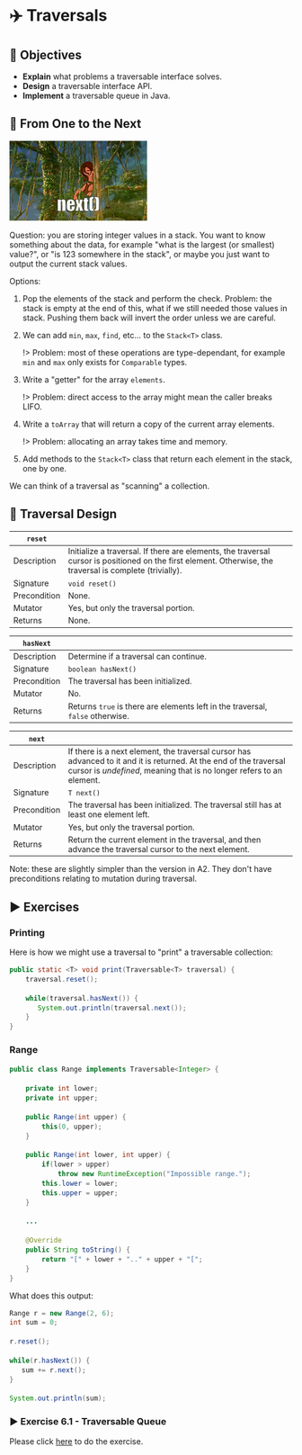 # ✈️ Traversals

## 🎯 Objectives

- **Explain** what problems a traversable interface solves.
- **Design** a traversable interface API.
- **Implement** a traversable queue in Java.

## 🐒 From One to the Next

![Traversing](./Tarzan-Traversal.gif)

Question: you are storing integer values in a stack. You want to know something about the data, for example "what is the largest (or smallest) value?", or "is 123 somewhere in the stack", or maybe you just want to output the current stack values.

Options:

1. Pop the elements of the stack and perform the check. Problem: the stack is empty at the end of this, what if we still needed those values in stack. Pushing them back will invert the order unless we are careful.

2. We can add `min`, `max`, `find`, etc... to the `Stack<T>` class.

   !> Problem: most of these operations are type-dependant, for example `min` and `max` only exists for `Comparable` types.

3. Write a "getter" for the array `elements`.

   !> Problem: direct access to the array might mean the caller breaks LIFO.

4. Write a `toArray` that will return a copy of the current array elements.

   !> Problem: allocating an array takes time and memory.

5. Add methods to the `Stack<T>` class that return each element in the stack, one by one.

We can think of a traversal as "scanning" a collection.

## 📐 Traversal Design

| `reset`      |                                                                                                                                                           |
|--------------|-----------------------------------------------------------------------------------------------------------------------------------------------------------|
| Description  | Initialize a traversal. If there are elements, the traversal cursor is positioned on the first element. Otherwise, the traversal is complete (trivially). |
| Signature    | `void reset()`                                                                                                                                            |
| Precondition | None.                                                                                                                                                     |
| Mutator      | Yes, but only the traversal portion.                                                                                                                      |
| Returns      | None.                                                                                                                                                     |

| `hasNext`    |                                                                                |
|--------------|--------------------------------------------------------------------------------|
| Description  | Determine if a traversal can continue.                                         |
| Signature    | `boolean hasNext()`                                                            |
| Precondition | The traversal has been initialized.                                            |
| Mutator      | No.                                                                            |
| Returns      | Returns `true` is there are elements left in the traversal, `false` otherwise. |

| `next`       |                                                                                                                                                                                            |
|--------------|--------------------------------------------------------------------------------------------------------------------------------------------------------------------------------------------|
| Description  | If there is a next element, the traversal cursor has advanced to it and it is returned. At the end of the traversal cursor is *undefined*, meaning that is no longer refers to an element. |
| Signature    | `T next()`                                                                                                                                                                                 |
| Precondition | The traversal has been initialized. The traversal still has at least one element left.                                                                                                     |
| Mutator      | Yes, but only the traversal portion.                                                                                                                                                       |
| Returns      | Return the current element in the traversal, and then advance the traversal cursor to the next element.                                                                                    |

Note: these are slightly simpler than the version in A2. They don't have preconditions relating to mutation during traversal.

## ▶️ Exercises

### Printing

Here is how we might use a traversal to "print" a traversable collection:

```java
public static <T> void print(Traversable<T> traversal) {
    traversal.reset();

    while(traversal.hasNext()) {
       System.out.println(traversal.next());
    }
}
```

### Range

```java
public class Range implements Traversable<Integer> {

    private int lower;
    private int upper;

    public Range(int upper) {
        this(0, upper);
    }

    public Range(int lower, int upper) {
        if(lower > upper)
            throw new RuntimeException("Impossible range.");
        this.lower = lower;
        this.upper = upper;
    }

    ...

    @Override
    public String toString() {
        return "[" + lower + ".." + upper + "[";
    }
}
```

What does this output:

```java
Range r = new Range(2, 6);
int sum = 0;

r.reset();

while(r.hasNext()) {
   sum += r.next();
}

System.out.println(sum);
```

### ▶️ Exercise 6.1 - Traversable Queue

Please click [here](https://github.com/JAC-CS-Programming-4-W23/E6.1-Traversable-Queue) to do the exercise.
